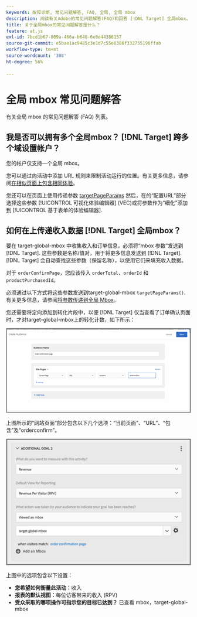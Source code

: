 ```yaml
---
keywords: 故障诊断, 常见问题解答, FAQ, 全局, 全局 mbox
description: 阅读有关Adobe的常见问题解答(FAQ)和回答 [!DNL Target] 全局mbox。
title: 关于全局mbox的常见问题解答是什么？
feature: at.js
exl-id: 7bcd1b67-809a-466a-b648-6e0e44386157
source-git-commit: e5bae1ac9485c3e1d7c55e6386f332755196ffab
workflow-type: tm+mt
source-wordcount: '308'
ht-degree: 56%

---
```


# 全局 mbox 常见问题解答

有关全局 mbox 的常见问题解答 (FAQ) 列表。

## 我是否可以拥有多个全局mbox？ [!DNL Target] 跨多个域设置帐户？

您的帐户仅支持一个全局 mbox。

您可以通过向活动中添加 URL 规则来限制活动运行的位置。有关更多信息，请参阅[在相似页面上包含相同体验](https://experienceleague.adobe.com/docs/target/using/experiences/vec/temtest.html)。

您还可以在页面上使用传递参数 [targetPageParams](/help/dev/implement/client-side/atjs/atjs-functions/targetpageparams.md) 然后，在的“配置URL”部分选择这些参数 [!UICONTROL 可视化体验编辑器] (VEC)或将参数作为“细化”添加到 [!UICONTROL 基于表单的体验编辑器].

## 如何在上传递收入数据 [!DNL Target] 全局mbox？

要在 target-global-mbox 中收集收入和订单信息，必须将“mbox 参数”发送到 [!DNL Target]. 这些参数是名称/值对，用于将更多信息发送到 [!DNL Target]. [!DNL Target] 会自动查找这些参数（保留名称），以使用它们来填充收入数据。

对于 `orderConfirmPage`，您应该传入 `orderTotal`、`orderId` 和 `productPurchasedId`。

必须通过以下方式将这些参数发送到target-global-mbox `targetPageParams()`. 有关更多信息，请参阅[将参数传递到全局 Mbox](/help/dev/implement/client-side/atjs/global-mbox/pass-parameters-to-global-mbox.md)。

您还需要将定向添加到转化片段中，以便 [!DNL Target] 仅当查看了订单确认页面时，才对target-global-mbox上的转化计数，如下所示：

![替代图像](assets/revenue1.png)

上图所示的“网站页面”部分包含以下几个选项：“当前页面”、“URL”、“包含”及“orderconfirm”。

![替代图像](assets/revenue2.png)

上图中的选项包含以下设置：

* **您希望如何衡量此活动：**&#x200B;收入
* **报表的默认视图：**&#x200B;每位访客带来的收入 (RPV)
* **受众采取的哪项操作可指示您的目标已达到？** 已查看 mbox，target-global-mbox
